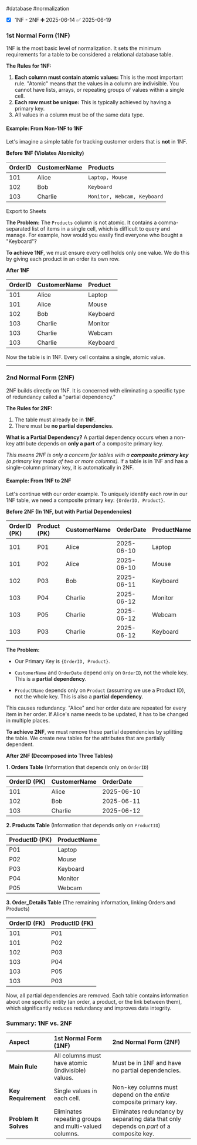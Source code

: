 #database #normalization


- [x] 1NF - 2NF ➕ 2025-06-14 ✅ 2025-06-19

### 1st Normal Form (1NF)

1NF is the most basic level of normalization. It sets the minimum requirements for a table to be considered a relational database table.

**The Rules for 1NF:**

1. **Each column must contain atomic values:** This is the most important rule. "Atomic" means that the values in a column are indivisible. You cannot have lists, arrays, or repeating groups of values within a single cell. 
2. **Each row must be unique:** This is typically achieved by having a primary key.
3. All values in a column must be of the same data type.

#### Example: From Non-1NF to 1NF

Let's imagine a simple table for tracking customer orders that is **not** in 1NF.

**Before 1NF (Violates Atomicity)**

|OrderID|CustomerName|Products|
|:--|:--|:--|
|101|Alice|`Laptop, Mouse`|
|102|Bob|`Keyboard`|
|103|Charlie|`Monitor, Webcam, Keyboard`|

Export to Sheets

**The Problem:** The `Products` column is not atomic. It contains a comma-separated list of items in a single cell, which is difficult to query and manage. For example, how would you easily find everyone who bought a "Keyboard"?

**To achieve 1NF**, we must ensure every cell holds only one value. We do this by giving each product in an order its own row.

**After 1NF**

|OrderID|CustomerName|Product|
|:--|:--|:--|
|101|Alice|Laptop|
|101|Alice|Mouse|
|102|Bob|Keyboard|
|103|Charlie|Monitor|
|103|Charlie|Webcam|
|103|Charlie|Keyboard|


Now the table is in 1NF. Every cell contains a single, atomic value.

---

### 2nd Normal Form (2NF)

2NF builds directly on 1NF. It is concerned with eliminating a specific type of redundancy called a "partial dependency."

**The Rules for 2NF:**

1. The table must already be in **1NF**.
2. There must be **no partial dependencies**.

**What is a Partial Dependency?** A partial dependency occurs when a non-key attribute depends on **only a part** of a composite primary key.

_This means 2NF is only a concern for tables with a **composite primary key** (a primary key made of two or more columns)._ If a table is in 1NF and has a single-column primary key, it is automatically in 2NF.

#### Example: From 1NF to 2NF

Let's continue with our order example. To uniquely identify each row in our 1NF table, we need a composite primary key: `{OrderID, Product}`.

**Before 2NF (In 1NF, but with Partial Dependencies)**

| OrderID (PK) | Product (PK) | CustomerName | OrderDate  | ProductName |
| :----------- | :----------- | :----------- | :--------- | :---------- |
| 101          | P01          | Alice        | 2025-06-10 | Laptop      |
| 101          | P02          | Alice        | 2025-06-10 | Mouse       |
| 102          | P03          | Bob          | 2025-06-11 | Keyboard    |
| 103          | P04          | Charlie      | 2025-06-12 | Monitor     |
| 103          | P05          | Charlie      | 2025-06-12 | Webcam      |
| 103          | P03          | Charlie      | 2025-06-12 | Keyboard    |


**The Problem:**

- Our Primary Key is `{OrderID, Product}`.
- `CustomerName` and `OrderDate` depend only on `OrderID`, not the whole key. This is a **partial dependency**.
    
- `ProductName` depends only on `Product` (assuming we use a Product ID), not the whole key. This is also a **partial dependency**.
    

This causes redundancy. "Alice" and her order date are repeated for every item in her order. If Alice's name needs to be updated, it has to be changed in multiple places.

**To achieve 2NF**, we must remove these partial dependencies by splitting the table. We create new tables for the attributes that are partially dependent.

**After 2NF (Decomposed into Three Tables)**

**1. Orders Table** (Information that depends only on `OrderID`)

|OrderID (PK)|CustomerName|OrderDate|
|:--|:--|:--|
|101|Alice|2025-06-10|
|102|Bob|2025-06-11|
|103|Charlie|2025-06-12|


**2. Products Table** (Information that depends only on `ProductID`)

|ProductID (PK)|ProductName|
|:--|:--|
|P01|Laptop|
|P02|Mouse|
|P03|Keyboard|
|P04|Monitor|
|P05|Webcam|


**3. Order_Details Table** (The remaining information, linking Orders and Products)

|OrderID (FK)|ProductID (FK)|
|:--|:--|
|101|P01|
|101|P02|
|102|P03|
|103|P04|
|103|P05|
|103|P03|


Now, all partial dependencies are removed. Each table contains information about one specific entity (an order, a product, or the link between them), which significantly reduces redundancy and improves data integrity.

### Summary: 1NF vs. 2NF

|Aspect|1st Normal Form (1NF)|2nd Normal Form (2NF)|
|:--|:--|:--|
|**Main Rule**|All columns must have atomic (indivisible) values.|Must be in 1NF and have no partial dependencies.|
|**Key Requirement**|Single values in each cell.|Non-key columns must depend on the _entire_ composite primary key.|
|**Problem It Solves**|Eliminates repeating groups and multi-valued columns.|Eliminates redundancy by separating data that only depends on _part_ of a composite key.|



